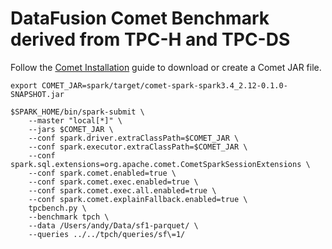 <!--
Licensed to the Apache Software Foundation (ASF) under one
or more contributor license agreements.  See the NOTICE file
distributed with this work for additional information
regarding copyright ownership.  The ASF licenses this file
to you under the Apache License, Version 2.0 (the
"License"); you may not use this file except in compliance
with the License.  You may obtain a copy of the License at

  http://www.apache.org/licenses/LICENSE-2.0

Unless required by applicable law or agreed to in writing,
software distributed under the License is distributed on an
"AS IS" BASIS, WITHOUT WARRANTIES OR CONDITIONS OF ANY
KIND, either express or implied.  See the License for the
specific language governing permissions and limitations
under the License.
-->

# DataFusion Comet Benchmark derived from TPC-H and TPC-DS

Follow the [Comet Installation](https://datafusion.apache.org/comet/user-guide/installation.html) guide to download or 
create a Comet JAR file.

```shell
export COMET_JAR=spark/target/comet-spark-spark3.4_2.12-0.1.0-SNAPSHOT.jar

$SPARK_HOME/bin/spark-submit \
    --master "local[*]" \
    --jars $COMET_JAR \
    --conf spark.driver.extraClassPath=$COMET_JAR \
    --conf spark.executor.extraClassPath=$COMET_JAR \
    --conf spark.sql.extensions=org.apache.comet.CometSparkSessionExtensions \
    --conf spark.comet.enabled=true \
    --conf spark.comet.exec.enabled=true \
    --conf spark.comet.exec.all.enabled=true \
    --conf spark.comet.explainFallback.enabled=true \
    tpcbench.py \
    --benchmark tpch \
    --data /Users/andy/Data/sf1-parquet/ \
    --queries ../../tpch/queries/sf\=1/
```
    